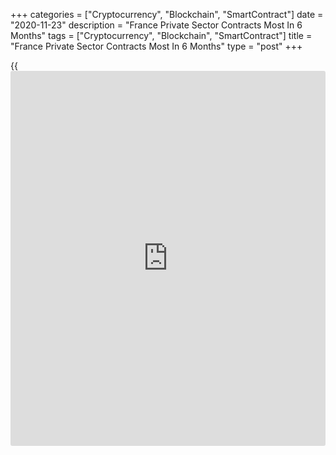 +++
categories = ["Cryptocurrency", "Blockchain", "SmartContract"]
date = "2020-11-23"
description = "France Private Sector Contracts Most In 6 Months"
tags = ["Cryptocurrency", "Blockchain", "SmartContract"]
title = "France Private Sector Contracts Most In 6 Months"
type = "post"
+++

{{<iframe id="large-banner" src="https://www.bounty.group/#slide=20.0" width="100%" height="600" scrolling="no" style="border: 0px solid rgb(216, 221, 230); border-radius: 3px;">}}

The French private sector contracted at the fastest pace in six months
in November amid fresh Covid-19 lockdown, flash survey data from IHS
Markit showed Monday.

The composite output index fell to 39.9 in November from 47.5 in
October. A score below 50 indicates contraction. Nonetheless, the
reading was above economists' forecast of 34.0.

It is somewhat positive to see that the latest contraction in activity
was substantially slower than during the previous lockdown, Eliot Kerr,
an economist at IHS Markit said.

These results suggest that some French businesses have been able to
adapt their operations to the new conditions and are subsequently less
susceptible to sharp downturns in activity when tighter restrictions are
imposed, Kerr noted.

The overall private sector decline was predominantly driven by services,
where firms recorded a sharper contraction for the second straight
month. Manufacturers reported a decline in production for the first time
since May, but the rate of reduction was moderate overall.

The flash services Purchasing Managers Index dropped to 38.0 from 46.5 a
month ago. The reading was forecast to fall to 37.7.

The manufacturing PMI came in at 49.1 in November versus 51.3 in the
previous month. The score was expected to drop moderately to 50.1.

For comments and feedback [contact](https://www.playgroundfx.com/contact/): editorial@rtt[news](https://www.letsplayfx.com/blog/forex-news-website/).com

[Economic News][1]

 **What parts of the world are seeing the best (and worst) economic
performances lately? Click[here][2] to check out our [Econ Scorecard][2]
and find out! See up-to-the-moment [ranking](https://www.playgroundfx.com/blog/crypto-exchange-ranking/)s for the best and worst
performers in [GDP][3], [unemployment rate][4], [inflation][2] and much
more.**

   1. www.rtt[news](https://www.letsplayfx.com/blog/forex-news-website/).com/Content/EconomicNews.aspx
   2. www.rtt[news](https://www.letsplayfx.com/blog/forex-news-website/).com/economic-scorecard/world-rank/CPI/highest-performance.aspx
   3. www.rtt[news](https://www.letsplayfx.com/blog/forex-news-website/).com/economic-scorecard/world-rank/GDP/highest-performance.aspx
   4. www.rtt[news](https://www.letsplayfx.com/blog/forex-news-website/).com/economic-scorecard/world-rank/unemployment-rate/lowest-performance.aspx